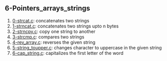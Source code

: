 ## 6-Pointers_arrays_strings
1. [0-strcat.c](./0-strcat.c "strcat.c"): concatenates two strings
2. [1-strncat.c](./1-strncat.c "strncat.c"): concatenates two strings upto n bytes
3. [2-strncpy.c](./2-strncpy.c "strncpy.c"): copy one string to another
4. [3-strcmp.c](./3-strcmp.c "strcmp.c"): compares two strings
5. [4-rev_array.c](./4-rev_array.c "rev_array.c"): reverses the given string
6. [5-string_toupper.c](./5-string_toupper.c "string_toupper.c"): changes character to uppercase in the given string
7. [6-cap_string.c](./6-cap_string.c "cap_string.c"): capitalizes the first letter of the word
